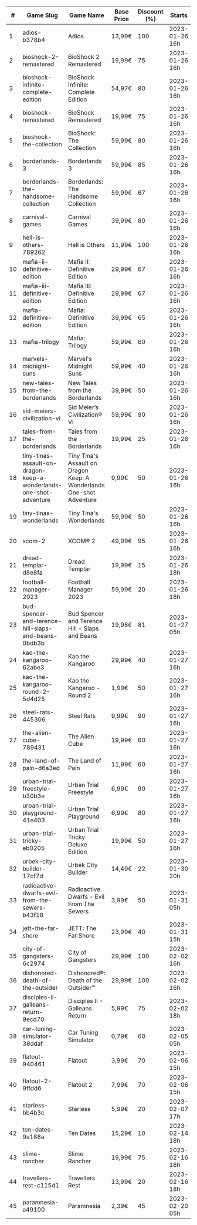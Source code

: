|#|Game Slug|Game Name|Base Price|Discount (%)|Starts|Ends|
|---|---|---|---|---|---|---|
|1|adios-b378b4|Adios|13,99€|100|2023-01-26 16h|2023-02-02 16h|
|2|bioshock-2-remastered|BioShock 2 Remastered|19,99€|75|2023-01-26 16h|2023-02-09 16h|
|3|bioshock-infinite-complete-edition|BioShock Infinite: Complete Edition|54,97€|80|2023-01-26 16h|2023-02-09 16h|
|4|bioshock-remastered|BioShock Remastered|19,99€|75|2023-01-26 16h|2023-02-09 16h|
|5|bioshock-the-collection|BioShock: The Collection|59,99€|80|2023-01-26 16h|2023-02-09 16h|
|6|borderlands-3|Borderlands 3|59,99€|85|2023-01-26 16h|2023-02-09 16h|
|7|borderlands-the-handsome-collection|Borderlands: The Handsome Collection|59,99€|67|2023-01-26 16h|2023-02-09 16h|
|8|carnival-games|Carnival Games|39,99€|80|2023-01-26 16h|2023-02-09 16h|
|9|hell-is-others-789262|Hell is Others|11,99€|100|2023-01-26 16h|2023-02-02 16h|
|10|mafia-ii-definitive-edition|Mafia II: Definitive Edition|29,99€|67|2023-01-26 16h|2023-02-09 16h|
|11|mafia-iii-definitive-edition|Mafia III: Definitive Edition|29,99€|67|2023-01-26 16h|2023-02-09 16h|
|12|mafia-definitive-edition|Mafia: Definitive Edition|39,99€|65|2023-01-26 16h|2023-02-09 16h|
|13|mafia-trilogy|Mafia: Trilogy|59,99€|60|2023-01-26 16h|2023-02-09 16h|
|14|marvels-midnight-suns|Marvel's Midnight Suns|59,99€|40|2023-01-26 16h|2023-02-09 16h|
|15|new-tales-from-the-borderlands|New Tales from the Borderlands|39,99€|50|2023-01-26 16h|2023-02-09 16h|
|16|sid-meiers-civilization-vi|Sid Meier’s Civilization® VI|59,99€|90|2023-01-26 16h|2023-02-09 16h|
|17|tales-from-the-borderlands|Tales from the Borderlands|19,99€|25|2023-01-26 16h|2023-02-09 16h|
|18|tiny-tinas-assault-on-dragon-keep-a-wonderlands-one-shot-adventure|Tiny Tina's Assault on Dragon Keep: A Wonderlands One-shot Adventure|9,99€|50|2023-01-26 16h|2023-02-09 16h|
|19|tiny-tinas-wonderlands|Tiny Tina's Wonderlands|59,99€|50|2023-01-26 16h|2023-02-09 16h|
|20|xcom-2|XCOM® 2|49,99€|95|2023-01-26 16h|2023-02-09 16h|
|21|dread-templar-d8e8fa|Dread Templar|19,99€|15|2023-01-26 18h|2023-02-02 18h|
|22|football-manager-2023|Football Manager 2023|59,99€|20|2023-01-26 18h|2023-02-02 18h|
|23|bud-spencer-and-terence-hill-slaps-and-beans-0bdb3b|Bud Spencer and Terence Hill - Slaps and Beans|19,98€|81|2023-01-27 05h|2023-02-12 05h|
|24|kao-the-kangaroo-62abe3|Kao the Kangaroo|29,99€|40|2023-01-27 16h|2023-02-03 16h|
|25|kao-the-kangaroo-round-2-5d4d25|Kao the Kangaroo - Round 2|1,99€|50|2023-01-27 16h|2023-02-03 16h|
|26|steel-rats-445306|Steel Rats|9,99€|90|2023-01-27 16h|2023-02-03 16h|
|27|the-alien-cube-789431|The Alien Cube|19,99€|60|2023-01-27 16h|2023-01-29 16h|
|28|the-land-of-pain-d6a3ed|The Land of Pain|11,99€|60|2023-01-27 16h|2023-01-29 16h|
|29|urban-trial-freestyle-b30b3e|Urban Trial Freestyle|6,99€|90|2023-01-27 16h|2023-02-03 16h|
|30|urban-trial-playground-41e403|Urban Trial Playground|6,99€|80|2023-01-27 16h|2023-02-03 16h|
|31|urban-trial-tricky-eb0205|Urban Trial Tricky Deluxe Edition|19,99€|50|2023-01-27 16h|2023-02-03 16h|
|32|urbek-city-builder-17cf7d|Urbek City Builder|14,49€|22|2023-01-30 20h|2023-02-13 20h|
|33|radioactive-dwarfs-evil-from-the-sewers-b43f18|Radioactive Dwarfs - Evil From The Sewers|3,99€|50|2023-01-31 05h|2023-02-07 05h|
|34|jett-the-far-shore|JETT: The Far Shore|23,99€|40|2023-01-31 15h|2023-02-14 15h|
|35|city-of-gangsters-6c2974|City of Gangsters|29,99€|100|2023-02-02 16h|2023-02-09 16h|
|36|dishonored-death-of-the-outsider|Dishonored®: Death of the Outsider™|29,99€|100|2023-02-02 16h|2023-02-09 16h|
|37|disciples-ii-galleans-return-9ecd70|Disciples II - Galleans Return|5,99€|75|2023-02-02 18h|2023-02-16 18h|
|38|car-tuning-simulator-38ddaf|Car Tuning Simulator|0,79€|60|2023-02-05 05h|2023-02-24 05h|
|39|flatout-940461|Flatout|3,99€|70|2023-02-06 15h|2023-02-20 15h|
|40|flatout-2-9ffdd6|Flatout 2|7,99€|70|2023-02-06 15h|2023-02-20 15h|
|41|starless-bb4b3c|Starless|5,99€|20|2023-02-07 17h|2023-02-14 17h|
|42|ten-dates-9a188a|Ten Dates|15,29€|10|2023-02-14 18h|2023-02-21 18h|
|43|slime-rancher|Slime Rancher|19,99€|75|2023-02-16 18h|2023-02-27 18h|
|44|travellers-rest-c115d1|Travellers Rest|13,99€|20|2023-02-16 18h|2023-02-27 18h|
|45|paramnesia-a49100|Paramnesia|2,39€|45|2023-02-20 05h|2023-02-27 05h|
